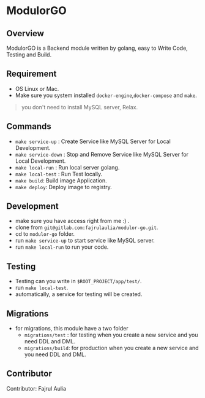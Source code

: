 # ModulorGO

## Overview
 ModulorGO is a Backend module written by golang, easy to Write Code, Testing and Build.

## Requirement
- OS Linux or Mac.
- Make sure you system installed `docker-engine`,`docker-compose` and `make`.
> you don't need to install MySQL server, Relax.

## Commands
- `make service-up` : Create Service like MySQL Server for Local Development.
- `make service-down` : Stop and Remove  Service like MySQL Server for Local Development. 
- `make local-run`  : Run local server golang.
- `make local-test` : Run Test locally.
- `make build`: Build image Application.
- `make deploy`: Deploy image to registry.

## Development
- make sure you have access right from me :) .
- clone from `git@gitlab.com:fajrulaulia/modulor-go.git`.
- cd to `modulor-go` folder.
- run `make service-up` to start service like MySQL server.
- run `make local-run` to run your code.

## Testing
- Testing can you write in `$ROOT_PROJECT/app/test/`.
- run `make local-test`.
- automatically, a service for testing will be created.

## Migrations
- for migrations, this module have a two folder
    - `migrations/test` : for testing when you create a new service and you need DDL and DML.
    - `migrations/build`: for production when you create a new service and you need DDL and DML.

## Contributor
Contributor: Fajrul Aulia
